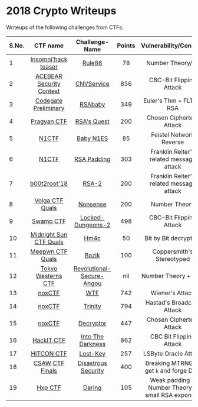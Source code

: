# 2018 Crypto Writeups

Writeups of the following challenges from CTFs:  

| S.No. | CTF name                                             | Challenge-Name                                          | Points | Vulnerability/Concept   | Level of Difficulty |
|-------|:----------------------------------------------------:|:-------------------------------------------------------:|:------:|:-----------------------:|:-------------------:|
| 1     | [Insomni'hack teaser](https://ctftime.org/event/545) | [Rule86](Insomni'Hack-Teaser/Rule86/)                   | 78     | Number Theory/z3        |                     |
| 2     | [ACEBEAR Security Contest](https://ctftime.org/event/564) | [CNVService](ACEBEAR-Security-Contest/CNVService/) | 856    | CBC-Bit Flipping Attack |                     |
| 3     | [Codegate Preliminary](https://ctftime.org/event/542)| [RSAbaby](Codegate-CTF-Preliminary/RSAbaby/)            | 349    | Euler's Thm + FLT on RSA|                     |
| 4     | [Pragyan CTF](https://ctftime.org/event/581)         | [RSA's Quest](Pragyan-CTF/RSA's-Quest/)                 | 200    | Chosen Ciphertext Attack|                     |
| 5     | [N1CTF](https://ctftime.org/event/584)               | [Baby N1ES](N1CTF/baby_N1ES/)                           | 85     | Feistel Network Reverse |                     |
| 6     | [N1CTF](https://ctftime.org/event/584)               | [RSA Padding](N1CTF/RSA_Padding/)                       | 303    | Franklin Reiter's related message attack |    |
| 7     | [b00t2root'18](https://ctftime.org/event/589)        | [RSA-2](b00t2root'18/RSA-2/)                            | 200    | Franklin Reiter's related message attack |    |
| 8     | [Volga CTF Quals](https://ctftime.org/event/539/tasks/) | [Nonsense](VolgaCTF-Quals/Nonsense/)                 | 200    | Number Theory           |                     |
| 9     | [Swamp CTF](https://ctftime.org/event/590)           | [Locked-Dungeons-2](Swamp-CTF/Locked-Dugeons-2/)        | 498    | CBC-Bit Flipping Attack |                     |
| 10    | [Midnight Sun CTF Quals](https://ctftime.org/event/595)| [Hm4c](Midnight-CTF-Quals/hm4c/)                      | 50     | Bit by Bit decryption   |                     |
| 11    | [Meepwn CTF Quals](https://ctftime.org/event/625)    | [Bazik](Meepwn-CTF-Quals/bazik/)                        | 100    | Coppersmith's Stereotyped |                   |
| 12    | [Tokyo Westerns CTF](https://ctftime.org/event/651)  | [Revolutional-Secure-Angou](Tokyo-Westerns/Revolutional-Secure-Angou)| nil | Number Theory + RSA |               |
| 13    | [noxCTF](https://ctftime.org/event/671)              | [WTF](noxCTF/WTF/)                                      | 742    | Wiener's Attack         |                     |
| 14    | [noxCTF](https://ctftime.org/event/671)              | [Trinity](noxCTF/Trinity/)                              | 794    | Hastad's Broadcast Attack |                   |
| 15    | [noxCTF](https://ctftime.org/event/671)              | [Decryptor](noxCTF/Decryptor/)                          | 447    | Chosen Ciphertext Attack |                    |
| 16    | [HackIT CTF](https://ctftime.org/event/672)          | [Into The Darkness](HackIT-CTF/Into-the-Darkness/)      | 862    | CBC Bit Flipping Attack |                     |
| 17   | [HITCON CTF](https://ctftime.org/event/669) | [Lost-Key](HITCON-CTF/Lost-Key/) | 257 | LSByte Oracle Attack |   |
| 18   | [CSAW CTF Finals](https://ctftime.org/event/696) | [Disastrous Security](CSAW-Finals/DisastrousSecurity) | 400 | Breaking MTRNG to get `k` and forge DSA |        |
| 19   | [Hxp CTF](https://ctftime.org/event/647) | [Daring](hxp-CTF/daring/) | 105 | Weak padding + Number Theory + small RSA exponent |        |
